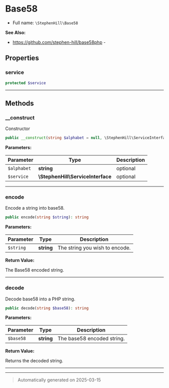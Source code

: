 
# Base58





* Full name: `\StephenHill\Base58`

**See Also:**

* https://github.com/stephen-hill/base58php - 



## Properties


### service



```php
protected $service
```






***

## Methods


### __construct

Constructor

```php
public __construct(string $alphabet = null, \StephenHill\ServiceInterface $service = null): mixed
```








**Parameters:**

| Parameter | Type | Description |
|-----------|------|-------------|
| `$alphabet` | **string** | optional |
| `$service` | **\StephenHill\ServiceInterface** | optional |





***

### encode

Encode a string into base58.

```php
public encode(string $string): string
```








**Parameters:**

| Parameter | Type | Description |
|-----------|------|-------------|
| `$string` | **string** | The string you wish to encode. |


**Return Value:**

The Base58 encoded string.




***

### decode

Decode base58 into a PHP string.

```php
public decode(string $base58): string
```








**Parameters:**

| Parameter | Type | Description |
|-----------|------|-------------|
| `$base58` | **string** | The base58 encoded string. |


**Return Value:**

Returns the decoded string.




***


***
> Automatically generated on 2025-03-15
